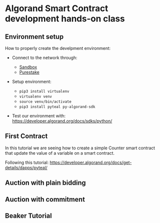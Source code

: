 # Algorand Smart Contract development hands-on class

## Environment setup
How to properly create the develpment environment:
* Connect to the network through:
  * [Sandbox](https://github.com/algorand/sandbox)
  * [Purestake](https://developer.purestake.io/) 
  

* Setup environment:
  * `pip3 install virtualenv`
  * `virtualenv venv`
  * `source venv/bin/activate`
  * `pip3 install pyteal py-algorand-sdk`
  
* Test our environment with: https://developer.algorand.org/docs/sdks/python/

## First Contract

In this tutorial we are seeing how to create a simple Counter smart contract that update the value of a variable on a smart contract.

Following this tutorial:  https://developer.algorand.org/docs/get-details/dapps/pyteal/

## Auction with plain bidding

## Auction with commitment

## Beaker Tutorial
